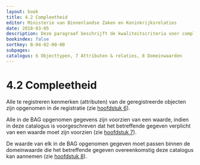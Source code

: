 ```yaml
---
layout: book
title: 4.2 Compleetheid
editor: Ministerie van Binnenlandse Zaken en Koninkrijksrelaties
date: 2018-03-05
description: Deze paragraaf beschrijft de kwaliteitscriteria voor compleetheid.
bookindex: false
sortkey: B-04-02-00-00
subpages:
catalogus: 6 Objecttypen, 7 Attributen & relaties, 8 Domeinwaarden
---
```


# 4.2 Compleetheid

Alle te registreren kenmerken (attributen) van de geregistreerde objecten zijn opgenomen in de registratie (zie [hoofdstuk 6](#6-objecttypen)).

Alle in de BAG opgenomen gegevens zijn voorzien van een waarde, indien in deze catalogus is voorgeschreven dat het betreffende gegeven verplicht van een waarde moet zijn voorzien (zie [hoofdstuk 7](#7-attributen--relaties)).

De waarde van elk in de BAG opgenomen gegeven moet passen binnen de domeinwaarde die het betreffende gegeven overeenkomstig deze catalogus kan aannemen (zie [hoofdstuk 8](#8-domeinwaarden)).
